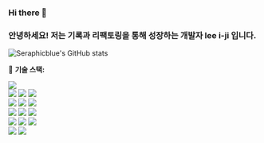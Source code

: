 ### Hi there 👋

### 안녕하세요! 저는 기록과 리팩토링을 통해 성장하는 개발자 lee i-ji 입니다.

![Seraphicblue's GitHub stats](https://github-readme-stats.vercel.app/api?username=seraphicblue&show_icons=true&theme=radical)

🚀 **기술 스택:**

<img src="https://img.shields.io/badge/java-007396?style=for-the-badge&logo=java&logoColor=white"> <br>
<img src="https://img.shields.io/badge/mysql-4479A1?style=for-the-badge&logo=mysql&logoColor=white"> 
<img src="https://img.shields.io/badge/spring-6DB33F?style=for-the-badge&logo=spring&logoColor=white"> 
<img src="https://img.shields.io/badge/springboot-6DB33F?style=for-the-badge&logo=springboot&logoColor=white"> <br>
<img src="https://img.shields.io/badge/docker-2496ED?style=for-the-badge&logo=docker&logoColor=white">
<img src="https://img.shields.io/badge/redis-DC382D?style=for-the-badge&logo=redis&logoColor=white"> 
<img src="https://img.shields.io/badge/springscheduler-6DB33F?style=for-the-badge&logo=spring&logoColor=white"> <br>
<img src="https://img.shields.io/badge/springcloudgateway-6DB33F?style=for-the-badge&logo=spring&logoColor=white"> 
<img src="https://img.shields.io/badge/feignclient-6DB33F?style=for-the-badge&logo=spring&logoColor=white"> 
<img src="https://img.shields.io/badge/redisson-DC382D?style=for-the-badge&logo=redis&logoColor=white"> <br>
<img src="https://img.shields.io/badge/jmeter-D22128?style=for-the-badge&logo=apache%20jmeter&logoColor=white"> 
<img src="https://img.shields.io/badge/html5-E34F26?style=for-the-badge&logo=html5&logoColor=white">
<img src="https://img.shields.io/badge/css-1572B6?style=for-the-badge&logo=css3&logoColor=white"> <br>
<img src="https://img.shields.io/badge/javascript-F7DF1E?style=for-the-badge&logo=javascript&logoColor=black"> 
<img src="https://img.shields.io/badge/jquery-0769AD?style=for-the-badge&logo=jquery&logoColor=white"> 

<!--
**seraphicblue/seraphicblue** is a ✨ _special_ ✨ repository because its `README.md` (this file) appears on your GitHub profile.

Here are some ideas to get you started:

- 🔭 I’m currently working on ...
- 🌱 I’m currently learning ...
- 👯 I’m looking to collaborate on ...
- 🤔 I’m looking for help with ...
- 💬 Ask me about ...
- 📫 How to reach me: ...
- 😄 Pronouns: ...
- ⚡ Fun fact: ...
-->
